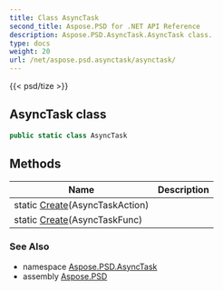 ```yaml
---
title: Class AsyncTask
second_title: Aspose.PSD for .NET API Reference
description: Aspose.PSD.AsyncTask.AsyncTask class. 
type: docs
weight: 20
url: /net/aspose.psd.asynctask/asynctask/
---
```

{{< psd/tize >}}
## AsyncTask class

```csharp
public static class AsyncTask
```

## Methods

| Name | Description |
| --- | --- |
| static [Create](../../aspose.psd.asynctask/asynctask/create/#create)(AsyncTaskAction) |  |
| static [Create](../../aspose.psd.asynctask/asynctask/create/#create_1)(AsyncTaskFunc) |  |

### See Also

* namespace [Aspose.PSD.AsyncTask](../../aspose.psd.asynctask/)
* assembly [Aspose.PSD](../../)


